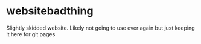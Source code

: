 # websitebadthing
Slightly skidded website. Likely not going to use ever again but just keeping it here for git pages
